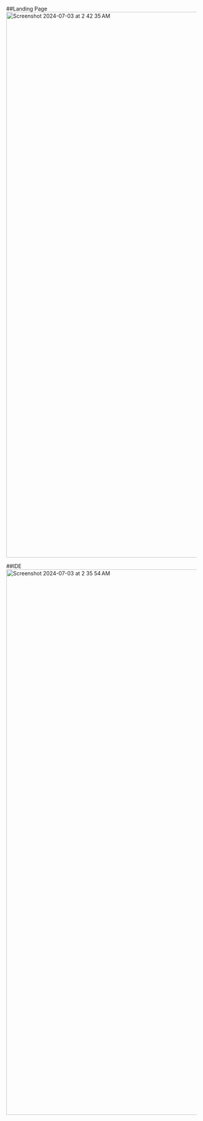 ##Landing Page
<img width="1440" alt="Screenshot 2024-07-03 at 2 42 35 AM" src="https://github.com/Aman172003/Sathi/assets/98376634/d41750f5-4859-46ac-b240-7ab1c4a16dbb">

##IDE
<img width="1440" alt="Screenshot 2024-07-03 at 2 35 54 AM" src="https://github.com/Aman172003/Sathi/assets/98376634/b0616f66-ffe4-4667-8000-9efbd919231a">
